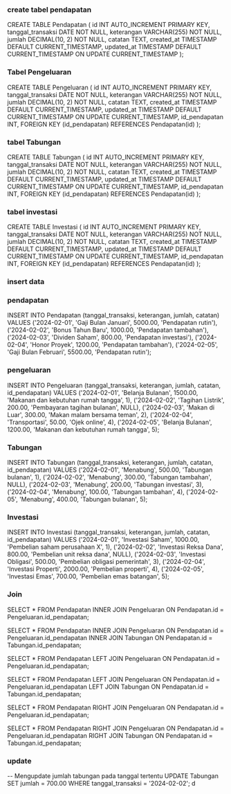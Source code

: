 ### create tabel pendapatan
CREATE TABLE Pendapatan (
    id INT AUTO_INCREMENT PRIMARY KEY,
    tanggal_transaksi DATE NOT NULL,
    keterangan VARCHAR(255) NOT NULL,
    jumlah DECIMAL(10, 2) NOT NULL,
    catatan TEXT,
    created_at TIMESTAMP DEFAULT CURRENT_TIMESTAMP,
    updated_at TIMESTAMP DEFAULT CURRENT_TIMESTAMP ON UPDATE CURRENT_TIMESTAMP
);

### Tabel Pengeluaran
CREATE TABLE Pengeluaran (
    id INT AUTO_INCREMENT PRIMARY KEY,
    tanggal_transaksi DATE NOT NULL,
    keterangan VARCHAR(255) NOT NULL,
    jumlah DECIMAL(10, 2) NOT NULL,
    catatan TEXT,
    created_at TIMESTAMP DEFAULT CURRENT_TIMESTAMP,
    updated_at TIMESTAMP DEFAULT CURRENT_TIMESTAMP ON UPDATE CURRENT_TIMESTAMP,
    id_pendapatan INT,
    FOREIGN KEY (id_pendapatan) REFERENCES Pendapatan(id)
);


### tabel Tabungan
CREATE TABLE Tabungan (
    id INT AUTO_INCREMENT PRIMARY KEY,
    tanggal_transaksi DATE NOT NULL,
    keterangan VARCHAR(255) NOT NULL,
    jumlah DECIMAL(10, 2) NOT NULL,
    catatan TEXT,
    created_at TIMESTAMP DEFAULT CURRENT_TIMESTAMP,
    updated_at TIMESTAMP DEFAULT CURRENT_TIMESTAMP ON UPDATE CURRENT_TIMESTAMP,
    id_pendapatan INT,
    FOREIGN KEY (id_pendapatan) REFERENCES Pendapatan(id)
);

### tabel investasi
CREATE TABLE Investasi (
    id INT AUTO_INCREMENT PRIMARY KEY,
    tanggal_transaksi DATE NOT NULL,
    keterangan VARCHAR(255) NOT NULL,
    jumlah DECIMAL(10, 2) NOT NULL,
    catatan TEXT,
    created_at TIMESTAMP DEFAULT CURRENT_TIMESTAMP,
    updated_at TIMESTAMP DEFAULT CURRENT_TIMESTAMP ON UPDATE CURRENT_TIMESTAMP,
    id_pendapatan INT,
    FOREIGN KEY (id_pendapatan) REFERENCES Pendapatan(id)
);


### insert data


### pendapatan
INSERT INTO Pendapatan (tanggal_transaksi, keterangan, jumlah, catatan)
VALUES
    ('2024-02-01', 'Gaji Bulan Januari', 5000.00, 'Pendapatan rutin'),
    ('2024-02-02', 'Bonus Tahun Baru', 1000.00, 'Pendapatan tambahan'),
    ('2024-02-03', 'Dividen Saham', 800.00, 'Pendapatan investasi'),
    ('2024-02-04', 'Honor Proyek', 1200.00, 'Pendapatan tambahan'),
    ('2024-02-05', 'Gaji Bulan Februari', 5500.00, 'Pendapatan rutin');


### pengeluaran
INSERT INTO Pengeluaran (tanggal_transaksi, keterangan, jumlah, catatan, id_pendapatan)
VALUES
    ('2024-02-01', 'Belanja Bulanan', 1500.00, 'Makanan dan kebutuhan rumah tangga', 1),
    ('2024-02-02', 'Tagihan Listrik', 200.00, 'Pembayaran tagihan bulanan', NULL),
    ('2024-02-03', 'Makan di Luar', 300.00, 'Makan malam bersama teman', 2),
    ('2024-02-04', 'Transportasi', 50.00, 'Ojek online', 4),
    ('2024-02-05', 'Belanja Bulanan', 1200.00, 'Makanan dan kebutuhan rumah tangga', 5);

### Tabungan
INSERT INTO Tabungan (tanggal_transaksi, keterangan, jumlah, catatan, id_pendapatan)
VALUES
    ('2024-02-01', 'Menabung', 500.00, 'Tabungan bulanan', 1),
    ('2024-02-02', 'Menabung', 300.00, 'Tabungan tambahan', NULL),
    ('2024-02-03', 'Menabung', 200.00, 'Tabungan investasi', 3),
    ('2024-02-04', 'Menabung', 100.00, 'Tabungan tambahan', 4),
    ('2024-02-05', 'Menabung', 400.00, 'Tabungan bulanan', 5);


### Investasi
INSERT INTO Investasi (tanggal_transaksi, keterangan, jumlah, catatan, id_pendapatan)
VALUES
    ('2024-02-01', 'Investasi Saham', 1000.00, 'Pembelian saham perusahaan X', 1),
    ('2024-02-02', 'Investasi Reksa Dana', 800.00, 'Pembelian unit reksa dana', NULL),
    ('2024-02-03', 'Investasi Obligasi', 500.00, 'Pembelian obligasi pemerintah', 3),
    ('2024-02-04', 'Investasi Properti', 2000.00, 'Pembelian properti', 4),
    ('2024-02-05', 'Investasi Emas', 700.00, 'Pembelian emas batangan', 5);


### Join
<!-- pendapatan dan penegeluaran -->
SELECT *
FROM Pendapatan
INNER JOIN Pengeluaran ON Pendapatan.id = Pengeluaran.id_pendapatan;

<!-- pendapatan pengeluaran dan tabungan -->
SELECT *
FROM Pendapatan
INNER JOIN Pengeluaran ON Pendapatan.id = Pengeluaran.id_pendapatan
INNER JOIN Tabungan ON Pendapatan.id = Tabungan.id_pendapatan;

<!-- left join  -->
SELECT *
FROM Pendapatan
LEFT JOIN Pengeluaran ON Pendapatan.id = Pengeluaran.id_pendapatan;

SELECT *
FROM Pendapatan
LEFT JOIN Pengeluaran ON Pendapatan.id = Pengeluaran.id_pendapatan
LEFT JOIN Tabungan ON Pendapatan.id = Tabungan.id_pendapatan;


<!-- right join -->
SELECT *
FROM Pendapatan
RIGHT JOIN Pengeluaran ON Pendapatan.id = Pengeluaran.id_pendapatan;

SELECT *
FROM Pendapatan
RIGHT JOIN Pengeluaran ON Pendapatan.id = Pengeluaran.id_pendapatan
RIGHT JOIN Tabungan ON Pendapatan.id = Tabungan.id_pendapatan;

### update
-- Mengupdate jumlah tabungan pada tanggal tertentu
UPDATE Tabungan
SET jumlah = 700.00
WHERE tanggal_transaksi = '2024-02-02';
d
